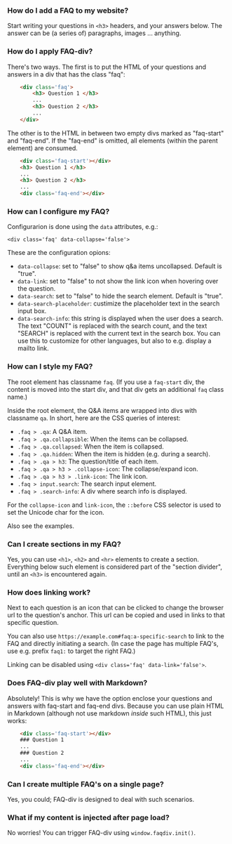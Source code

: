 ### How do I add a FAQ to my website?

Start writing your questions in `<h3>` headers, and your answers below.
The answer can be (a series of) paragraphs, images ... anything.


### How do I apply FAQ-div?

There's two ways. The first is to put the HTML of your questions and answers in a div that has the class "faq":

```html
    <div class='faq'>
        <h3> Question 1 </h3>
        ...
        <h3> Question 2 </h3>
        ...
    </div>
```

The other is to the HTML in between two empty divs marked as "faq-start" and "faq-end".
If the "faq-end" is omitted, all elements (within the parent element) are consumed.

```html
    <div class='faq-start'></div>
    <h3> Question 1 </h3>
    ...
    <h3> Question 2 </h3>
    ...
    <div class='faq-end'></div>
```


### How can I configure my FAQ?

Configurarion is done using the `data` attributes, e.g.:
```
<div class='faq' data-collapse='false'>
```

These are the configuration opions:

* `data-collapse`: set to "false" to show q&a items uncollapsed. Default is "true".
* `data-link`: set to "false" to not show the link icon when hovering over the question.
* `data-search`: set to "false" to hide the search element. Default is "true".
* `data-search-placeholder`: custimize the placeholder text in the search input box.
* `data-search-info`: this string is displayed when the user does a search.
  The text "COUNT" is replaced with the search count, and the text "SEARCH" is replaced with
  the current text in the search box. You can use this to customize for other languages,
  but also to e.g. display a mailto link.


### How can I style my FAQ?

The root element has classname `faq`. (If you use a `faq-start` div, the content is moved into the start div, and that div gets an additional `faq` class name.)

Inside the root element, the Q&A items are wrapped into divs with classname `qa`.
In short, here are the CSS queries of interest:

* `.faq > .qa`: A Q&A item.
* `.faq > .qa.collapsible`: When the items can be collapsed.
* `.faq > .qa.collapsed`: When the item is collapsed.
* `.faq > .qa.hidden`: When the item is hidden (e.g. during a search).
* `.faq > .qa > h3`: The question/title of each item.
* `.faq > .qa > h3 > .collapse-icon`: The collapse/expand icon.
* `.faq > .qa > h3 > .link-icon`: The link icon.
* `.faq > input.search`: The search input element.
* `.faq > .search-info`: A div where search info is displayed.

For the `collapse-icon` and `link-icon`, the `::before` CSS selector is used
to set the Unicode char for the icon.

Also see the examples.


### Can I create sections in my FAQ?

Yes, you can use `<h1>`, `<h2>` and `<hr>` elements to create a section.
Everything below such element is considered part of the "section divider", until an `<h3>` is encountered again.


### How does linking work?

Next to each question is an icon that can be clicked to change the browser url to the question's anchor.
This url can be copied and used in links to that specific question.

You can also use `https://example.com#faq:a-specific-search` to link to the FAQ and directly initiating a search.
(In case the page has multiple FAQ's, use e.g. prefix `faq1:` to target the right FAQ.)

Linking can be disabled using `<div class='faq' data-link='false'>`.


### Does FAQ-div play well with Markdown?

Absolutely! This is why we have the option enclose your questions and answers with faq-start and faq-end divs.
Because you can use plain HTML in Markdown (although not use markdown <i>inside</i> such HTML), this just works:

```html
    <div class='faq-start'></div>
    ### Question 1
    ...
    ### Question 2
    ...
    <div class='faq-end'></div>
```


### Can I create multiple FAQ's on a single page?

Yes, you could; FAQ-div is designed to deal with such scenarios.


### What if my content is injected after page load?

No worries! You can trigger FAQ-div using `window.faqdiv.init()`.
